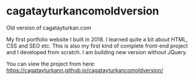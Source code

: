 # cagatayturkancomoldversion
Old version of cagatayturkan.com 

My first portfolio website I built in 2018. I learned quite a bit about HTML, CSS and SEO etc. This is also my first kind of complete front-end project and I developed from scratch. I am building new version without JQuery.

You can view the project from here: https://cagatayturkann.github.io/cagatayturkancomoldversion/
